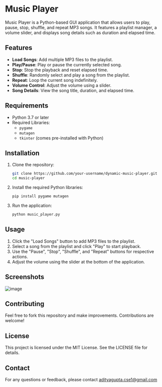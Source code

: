 # Music Player

Music Player is a Python-based GUI application that allows users to play, pause, stop, shuffle, and repeat MP3 songs. It features a playlist manager, a volume slider, and displays song details such as duration and elapsed time.

## Features

- **Load Songs**: Add multiple MP3 files to the playlist.
- **Play/Pause**: Play or pause the currently selected song.
- **Stop**: Stop the playback and reset elapsed time.
- **Shuffle**: Randomly select and play a song from the playlist.
- **Repeat**: Loop the current song indefinitely.
- **Volume Control**: Adjust the volume using a slider.
- **Song Details**: View the song title, duration, and elapsed time.

## Requirements

- Python 3.7 or later
- Required Libraries:
  - `pygame`
  - `mutagen`
  - `tkinter` (comes pre-installed with Python)

## Installation

1. Clone the repository:
   ```bash
   git clone https://github.com/your-username/dynamic-music-player.git
   cd music-player
   ```

2. Install the required Python libraries:
   ```bash
   pip install pygame mutagen
   ```

3. Run the application:
   ```bash
   python music_player.py
   ```

## Usage

1. Click the "Load Songs" button to add MP3 files to the playlist.
2. Select a song from the playlist and click "Play" to start playback.
3. Use the "Pause", "Stop", "Shuffle", and "Repeat" buttons for respective actions.
4. Adjust the volume using the slider at the bottom of the application.

## Screenshots

![image](https://github.com/user-attachments/assets/856c28b4-6278-45e1-b983-7b471003a1c1)


## Contributing

Feel free to fork this repository and make improvements. Contributions are welcome!

## License

This project is licensed under the MIT License. See the LICENSE file for details.

## Contact

For any questions or feedback, please contact adityagupta.cse1@gmail.com
